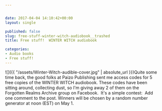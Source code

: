 ```yaml
---


date: 2017-04-04 14:10:42+00:00
layout: single

published: false
slug: free-stuff-winter-witch-audiobook__trashed
title: Free stuff!  WINTER WITCH audiobook

categories:
- Audio books
- Free stuff!
---
```


![]({{ "/assets/Winter-Witch-audible-cover.jpg" | absolute_url }})Quite some time back, the good folks at Paizo Publishing sent me access codes for 5 free copies of the WINTER WITCH audiobook. These codes have been sitting around, collecting dust, so I'm giving away 2 of them on the Forgotten Realms Archive group on Facebook.  It's a simple contest:  Add one comment to the post. Winners will be chosen by a random number generator at noon (EST) on May 1.
